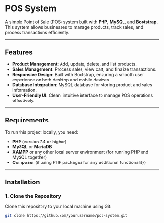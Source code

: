 # POS System

A simple Point of Sale (POS) system built with **PHP**, **MySQL**, and **Bootstrap**. This system allows businesses to manage products, track sales, and process transactions efficiently.

---

## Features

- **Product Management**: Add, update, delete, and list products.
- **Sales Management**: Process sales, view cart, and finalize transactions.
- **Responsive Design**: Built with Bootstrap, ensuring a smooth user experience on both desktop and mobile devices.
- **Database Integration**: MySQL database for storing product and sales information.
- **User-Friendly UI**: Clean, intuitive interface to manage POS operations effectively.

---

## Requirements

To run this project locally, you need:

- **PHP** (version 7.4 or higher)
- **MySQL** or **MariaDB**
- **XAMPP** or any other local server environment (for running PHP and MySQL together)
- **Composer** (if using PHP packages for any additional functionality)

---

## Installation

### 1. Clone the Repository

Clone this repository to your local machine using Git:

```bash
git clone https://github.com/yourusername/pos-system.git
